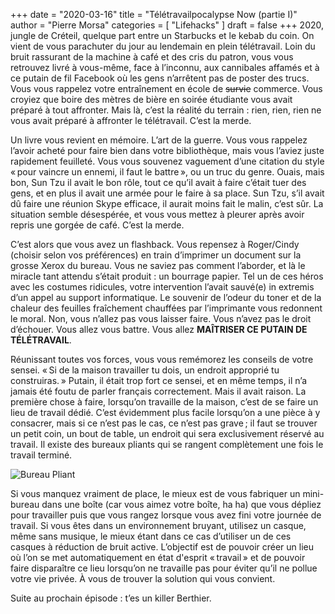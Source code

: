 +++
date        = "2020-03-16"
title       = "Télétravailpocalypse Now (partie I)"
author      = "Pierre Morsa"
categories  = [ "Lifehacks" ]
draft       = false
+++
2020, jungle de Créteil, quelque part entre un Starbucks et le kebab du coin. On vient de vous parachuter du jour au lendemain en plein télétravail. Loin du bruit rassurant de la machine à café et des cris du patron, vous vous retrouvez livré à vous-même, face à l’inconnu, aux cannibales affamés et à ce putain de fil Facebook où les gens n’arrêtent pas de poster des trucs. Vous vous rappelez votre entraînement en école de ~~survie~~ commerce. Vous croyiez que boire des mètres de bière en soirée étudiante vous avait préparé à tout affronter. Mais là, c’est la réalité du terrain : rien, rien, rien ne vous avait préparé à affronter le télétravail. C’est la merde.

Un livre vous revient en mémoire. L’art de la guerre. Vous vous rappelez l’avoir acheté pour faire bien dans votre bibliothèque, mais vous l’aviez juste rapidement feuilleté. Vous vous souvenez vaguement d’une citation du style « pour vaincre un ennemi, il faut le battre », ou un truc du genre. Ouais, mais bon, Sun Tzu il avait le bon rôle, tout ce qu’il avait à faire c’était tuer des gens, et en plus il avait une armée pour le faire à sa place. Sun Tzu, s’il avait dû faire une réunion Skype efficace, il aurait moins fait le malin, c’est sûr. La situation semble désespérée, et vous vous mettez à pleurer après avoir repris une gorgée de café. C’est la merde. 

C’est alors que vous avez un flashback. Vous repensez à Roger/Cindy (choisir selon vos préférences) en train d’imprimer un document sur la grosse Xerox du bureau. Vous ne saviez pas comment l’aborder, et là le miracle tant attendu s’était produit : un bourrage papier. Tel un de ces héros avec les costumes ridicules, votre intervention l’avait sauvé(e) in extremis d’un appel au support informatique. Le souvenir de l’odeur du toner et de la chaleur des feuilles fraîchement chauffées par l’imprimante vous redonnent le moral. Non, vous n’allez pas vous laisser faire. Vous n’avez pas le droit d’échouer. Vous allez vous battre. Vous allez **MAÎTRISER CE PUTAIN DE TÉLÉTRAVAIL**.

Réunissant toutes vos forces, vous vous remémorez les conseils de votre sensei. « Si de la maison travailler tu dois, un endroit approprié tu construiras. » Putain, il était trop fort ce sensei, et en même temps, il n’a jamais été foutu de parler français correctement. Mais il avait raison. La première chose à faire, lorsqu’on travaille de la maison, c’est de se faire un lieu de travail dédié. C’est évidemment plus facile lorsqu’on a une pièce à y consacrer, mais si ce n’est pas le cas, ce n’est pas grave ; il faut se trouver un petit coin, un bout de table, un endroit qui sera exclusivement réservé au travail. Il existe des bureaux pliants qui se rangent complètement une fois le travail terminé.

![Bureau Pliant](/pictures/2020/03/bureau-pliant.jpg)

Si vous manquez vraiment de place, le mieux est de vous fabriquer un mini-bureau dans une boîte (car vous aimez votre boîte, ha ha) que vous dépliez pour travailler puis que vous rangez lorsque vous avez fini votre journée de travail. Si vous êtes dans un environnement bruyant, utilisez un casque, même sans musique, le mieux étant dans ce cas d’utiliser un de ces casques à réduction de bruit active. L’objectif est de pouvoir créer un lieu où l’on se met automatiquement en état d'esprit « travail » et de pouvoir faire disparaître ce lieu lorsqu’on ne travaille pas pour éviter qu’il ne pollue votre vie privée. À vous de trouver la solution qui vous convient.

Suite au prochain épisode : t’es un killer Berthier.
